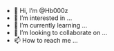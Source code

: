 - 👋 Hi, I’m @Hb000z
- 👀 I’m interested in ...
- 🌱 I’m currently learning ...
- 💞️ I’m looking to collaborate on ...
- 📫 How to reach me ...

<!---
Hb000z/Hb000z is a ✨ special ✨ repository because its `README.md` (this file) appears on your GitHub profile.
You can click the Preview link to take a look at your changes.
--->
